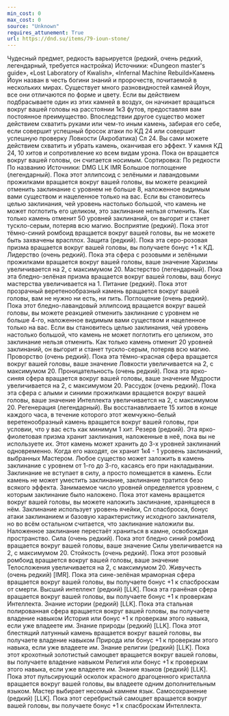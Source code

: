 ```yaml
---
min_cost: 0
max_cost: 0
source: "Unknown"
requires_attunement: True
url: https://dnd.su/items/79-ioun-stone/
---
```


Чудесный предмет, редкость варьируется (редкий, очень редкий, легендарный, требуется настройка)
Источники: «Dungeon master's guide», «Lost Laboratory of Kwalish», «Infernal Machine Rebuild»Камень Йоун назван в честь богини знаний и пророчеств, почитаемой в нескольких мирах. Существует много разновидностей камней Йоун, все они отличаются по форме и цвету.
Если вы действием подбрасываете один из этих камней в воздух, он начинает вращаться вокруг вашей головы на расстоянии 1к3 футов, предоставляя вам постоянное преимущество. Впоследствии другое существо может действием схватить руками или чем-то иным камень, забирая его себе, если совершит успешный бросок атаки по КД 24 или совершит успешную проверку Ловкости (Акробатика) Сл 24. Вы сами можете действием схватить и убрать камень, оканчивая его эффект.
У камня КД 24, 10 хитов и сопротивление ко всем видам урона. Пока он вращается вокруг вашей головы, он считается носимым.
Сортировка:
По редкости
По названию
Источники:
DMG
LLK
IMR
Большое поглощение (легендарный). Пока этот эллипсоид с зелёными и лавандовыми прожилками вращается вокруг вашей головы, вы можете реакцией отменить заклинание с уровнем не больше 8, наложенное видимым вами существом и нацеленное только на вас.
Если вы становитесь целью заклинания, чей уровень настолько большой, что камень не может поглотить его целиком, это заклинание нельзя отменить. Как только камень отменит 50 уровней заклинаний, он выгорит и станет тускло-серым, потеряв всю магию.
Восприятие (редкий). Пока этот тёмно-синий ромбоид вращается вокруг вашей головы, вы не можете быть захвачены врасплох.
Защита (редкий). Пока эта серо-розовая призма вращается вокруг вашей головы, вы получаете бонус +1 к КД.
Лидерство (очень редкий). Пока эта сфера с розовыми и зелёными прожилками вращается вокруг вашей головы, ваше значение Харизмы увеличивается на 2, с максимумом 20.
Мастерство (легендарный). Пока эта бледно-зелёная призма вращается вокруг вашей головы, ваш бонус мастерства увеличивается на 1.
Питание (редкий). Пока этот прозрачный веретенообразный камень вращается вокруг вашей головы, вам не нужно ни есть, ни пить.
Поглощение (очень редкий). Пока этот бледно-лавандовый эллипсоид вращается вокруг вашей головы, вы можете реакцией отменить заклинание с уровнем не больше 4-го, наложенное видимым вами существом и нацеленное только на вас.
Если вы становитесь целью заклинания, чей уровень настолько большой, что камень не может поглотить его целиком, это заклинание нельзя отменить. Как только камень отменит 20 уровней заклинаний, он выгорит и станет тускло-серым, потеряв всю магию.
Проворство (очень редкий). Пока эта тёмно-красная сфера вращается вокруг вашей головы, ваше значение Ловкости увеличивается на 2, с максимумом 20.
Проницательность (очень редкий). Пока эта ярко-синяя сфера вращается вокруг вашей головы, ваше значение Мудрости увеличивается на 2, с максимумом 20.
Рассудок (очень редкий). Пока эта сфера с алыми и синими прожилками вращается вокруг вашей головы, ваше значение Интеллекта увеличивается на 2, с максимумом 20.
Регенерация (легендарный). Вы восстанавливаете 15 хитов в конце каждого часа, в течение которого этот жемчужно-белый веретенообразный камень вращается вокруг вашей головы, при условии, что у вас есть как минимум 1 хит.
Резерв (редкий). Эта ярко-фиолетовая призма хранит заклинания, наложенные в неё, пока вы не используете их. Этот камень может хранить до 3-х уровней заклинаний одновременно. Когда его находят, он хранит 1к4 - 1 уровень заклинаний, выбранных Мастером.
Любое существо может заложить в камень заклинание с уровнем от 1-го до 3-го, касаясь его при накладывании. Заклинание не вступает в силу, а просто помещается в камень. Если камень не может уместить заклинание, заклинание тратится безо всякого эффекта. Занимаемое число уровней определяется уровнем, с которым заклинание было наложено.
Пока этот камень вращается вокруг вашей головы, вы можете наложить заклинание, хранящееся в нём. Заклинание использует уровень ячейки, Сл спасброска, бонус атаки заклинанием и базовую характеристику исходного заклинателя, но во всём остальном считается, что заклинание наложили вы. Наложенное заклинание перестаёт храниться в камне, освобождая пространство.
Сила (очень редкий). Пока этот бледно синий ромбоид вращается вокруг вашей головы, ваше значение Силы увеличивается на 2, с максимумом 20.
Стойкость (очень редкий). Пока этот розовый ромбоид вращается вокруг вашей головы, ваше значение Телосложения увеличивается на 2, с максимумом 20.
Живучесть (очень редкий) [IMR]. Пока эта сине-зелёная мраморная сфера вращается вокруг вашей головы, вы получаете бонус +1 к спасброскам от смерти.
Высший интеллект (редкий) [LLK]. Пока эта гранёная сфера вращается вокруг вашей головы, вы получаете бонус +1 к проверкам Интеллекта.
Знание истории (редкий) [LLK]. Пока эта стальная полированная сфера вращается вокруг вашей головы, вы получаете владение навыком История или бонус +1 к проверкам этого навыка, если уже владеете им.
Знание природы (редкий) [LLK]. Пока этот блестящий латунный камень вращается вокруг вашей головы, вы получаете владение навыком Природа или бонус +1 к проверкам этого навыка, если уже владеете им.
Знание религии (редкий) [LLK]. Пока этот крохотный золотистый самоцвет вращается вокруг вашей головы, вы получаете владение навыком Религия или бонус +1 к проверкам этого навыка, если уже владеете им.
Знание языков (редкий) [LLK]. Пока этот пульсирующий осколок красного драгоценного кристалла вращается вокруг вашей головы, вы владеете одним дополнительным языком. Мастер выбирает несомый камнем язык.
Самосохранение (редкий) [LLK]. Пока этот серебристый самоцвет вращается вокруг вашей головы, вы получаете бонус +1 к спасброскам Интеллекта.